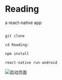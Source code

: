 # Reading
a react-native app


```javascript

git clone

cd Reading/

npm install 

react-native run-android

```

![启动页面](https://zc9oug.bn1303.livefilestore.com/y4muHB1ZatOooILJKf7YX4c380a7yY2rYaXB8lvK74v4E2MgdrKzYJP4F6KXOZl7xoCURq8ZNqSFiLVj-NSd9NiJaB1Ed28tLZrDxEh5RO_3SUL3d69IlEk3BmwSi5XtEhHmTcHCK9MUPZYlW47xHE1I88dRmujtqvul0bwMvotPs01wxG7etQCjAAnyuiZgPoC2NYyDTQPKSVgBYdprB2YCw?width=604&height=1030&cropmode=none)
